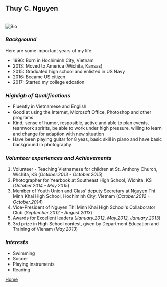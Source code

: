 ## **Thuy C. Nguyen**

<br>
<img src="https://scontent-sjc2-1.xx.fbcdn.net/v/t1.0-0/cp0/e15/q65/p320x320/22310181_1589556334445559_6329029441830694058_n.jpg?efg=eyJpIjoiYiJ9&oh=50d34016f1575bf30d43ee223e135f50&oe=5A939FBA" alt="Bio">
<br>

### ***Background*** 
Here are some important years of my life:
+ 1996: Born in Hochiminh City, Vietnam
+ 2013: Moved to America (Wichita, Kansas)
+ 2015: Graduated high school and enlisted in US Navy 
+ 2016: Became US citizen
+ 2017: Started my college edcation


### ***Highligh of Qualifications***
 + Fluently in Vietnamese and English
 + Good at using the Internet, Microsoft Office, Photoshop and other programs
 + Kind, sense of humor, resposible, active and able to plan events, teamwork spririts, be able to work under high pressure, willing to learn and change for adaption with new situation
 + Have been playing guitar for 8 yeas, basic skill in piano and have basic background in photography


### ***Volunteer experiences and Achievements***
1. Volunteer - Teaching Vietnamese for children at St. Anthony Church, Wichita, KS (<i>October.2013 - October.2015</i>)
1. Photographer for Yearbook at Southeast High School, Wichita, KS (<i>October.2014 - May.2015</i>)
1. Member of Youth Union and Class' deputy Secretary at Nguyen Thi Minh Khai High School, Hochiminh City, Vietnam (<i>October.2012 - October.2014</i>)
1. Vice-President of Nguyen Thi Minh Khai High School's Collaborator Club (<i>September.2012 - August.2013</i>)
1. Awards for Excellent leaders (<i>January.2012, May.2012, January.2013</i>)
1. 3rd prize in High School contest, given by Department Education and Training of Vienam (<i>May.2013</i>)


### ***Interests***
+ Swimming
+ Soccer
+ Playing instruments
+ Reading



 <a href="https://tweecongnguyen.github.io/index">Home</a> 
